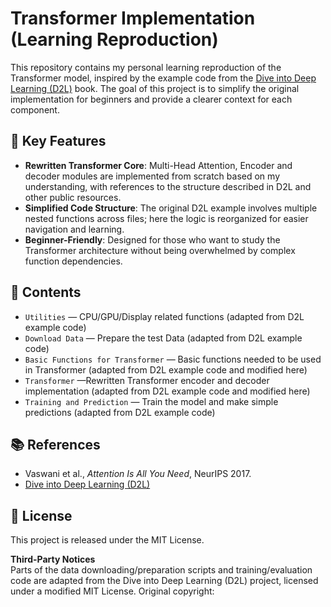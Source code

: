 # Transformer Implementation (Learning Reproduction)

This repository contains my personal learning reproduction of the Transformer model,
inspired by the example code from the [Dive into Deep Learning (D2L)](https://github.com/d2l-ai/d2l-en) book.
The goal of this project is to simplify the original implementation for beginners
and provide a clearer context for each component.

## 📌 Key Features
- **Rewritten Transformer Core**: Multi-Head Attention, Encoder and decoder modules are implemented from scratch
  based on my understanding, with references to the structure described in D2L and other
  public resources.
- **Simplified Code Structure**: The original D2L example involves multiple nested
  functions across files; here the logic is reorganized for easier navigation and learning.
- **Beginner-Friendly**: Designed for those who want to study the Transformer architecture
  without being overwhelmed by complex function dependencies.

## 🚀 Contents
- `Utilities` — CPU/GPU/Display related functions (adapted from D2L example code)
- `Download Data` — Prepare the test Data (adapted from D2L example code)
- `Basic Functions for Transformer` — Basic functions needed to be used in Transformer (adapted from D2L example code and modified here)
- `Transformer` —Rewritten Transformer encoder and decoder implementation (adapted from D2L example code and modified here)
- `Training and Prediction` — Train the model and make simple predictions (adapted from D2L example code)

## 📚 References
- Vaswani et al., *Attention Is All You Need*, NeurIPS 2017.
- [Dive into Deep Learning (D2L)](https://github.com/d2l-ai/d2l-en)

## 📝 License
This project is released under the MIT License.

**Third-Party Notices**  
Parts of the data downloading/preparation scripts and training/evaluation code are
adapted from the Dive into Deep Learning (D2L) project, licensed under a modified MIT License.
Original copyright:

